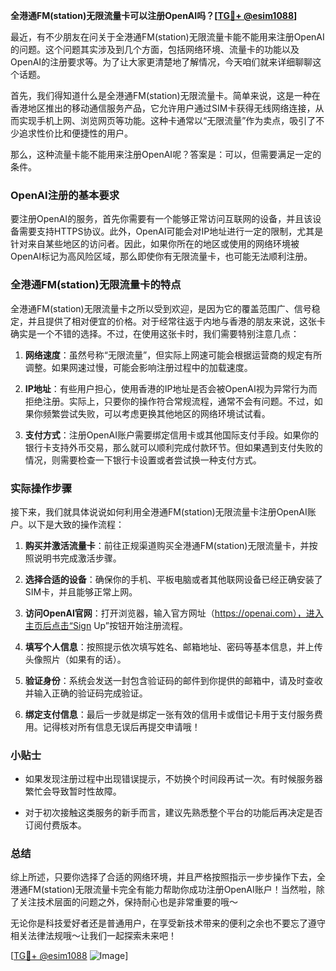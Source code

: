**全港通FM(station)无限流量卡可以注册OpenAI吗？[[TG💪+ @esim1088](https://t.me/s/esim1088)]**

最近，有不少朋友在问关于全港通FM(station)无限流量卡能不能用来注册OpenAI的问题。这个问题其实涉及到几个方面，包括网络环境、流量卡的功能以及OpenAI的注册要求等。为了让大家更清楚地了解情况，今天咱们就来详细聊聊这个话题。

首先，我们得知道什么是全港通FM(station)无限流量卡。简单来说，这是一种在香港地区推出的移动通信服务产品，它允许用户通过SIM卡获得无线网络连接，从而实现手机上网、浏览网页等功能。这种卡通常以“无限流量”作为卖点，吸引了不少追求性价比和便捷性的用户。

那么，这种流量卡能不能用来注册OpenAI呢？答案是：可以，但需要满足一定的条件。

### OpenAI注册的基本要求

要注册OpenAI的服务，首先你需要有一个能够正常访问互联网的设备，并且该设备需要支持HTTPS协议。此外，OpenAI可能会对IP地址进行一定的限制，尤其是针对来自某些地区的访问者。因此，如果你所在的地区或使用的网络环境被OpenAI标记为高风险区域，那么即使你有无限流量卡，也可能无法顺利注册。

### 全港通FM(station)无限流量卡的特点

全港通FM(station)无限流量卡之所以受到欢迎，是因为它的覆盖范围广、信号稳定，并且提供了相对便宜的价格。对于经常往返于内地与香港的朋友来说，这张卡确实是一个不错的选择。不过，在使用这张卡时，我们需要特别注意几点：

1. **网络速度**：虽然号称“无限流量”，但实际上网速可能会根据运营商的规定有所调整。如果网速过慢，可能会影响注册过程中的加载速度。
   
2. **IP地址**：有些用户担心，使用香港的IP地址是否会被OpenAI视为异常行为而拒绝注册。实际上，只要你的操作符合常规流程，通常不会有问题。不过，如果你频繁尝试失败，可以考虑更换其他地区的网络环境试试看。

3. **支付方式**：注册OpenAI账户需要绑定信用卡或其他国际支付手段。如果你的银行卡支持外币交易，那么就可以顺利完成付款环节。但如果遇到支付失败的情况，则需要检查一下银行卡设置或者尝试换一种支付方式。

### 实际操作步骤

接下来，我们就具体说说如何利用全港通FM(station)无限流量卡注册OpenAI账户。以下是大致的操作流程：

1. **购买并激活流量卡**：前往正规渠道购买全港通FM(station)无限流量卡，并按照说明书完成激活步骤。
   
2. **选择合适的设备**：确保你的手机、平板电脑或者其他联网设备已经正确安装了SIM卡，并且能够正常上网。

3. **访问OpenAI官网**：打开浏览器，输入官方网址（https://openai.com），进入主页后点击“Sign Up”按钮开始注册流程。

4. **填写个人信息**：按照提示依次填写姓名、邮箱地址、密码等基本信息，并上传头像照片（如果有的话）。

5. **验证身份**：系统会发送一封包含验证码的邮件到你提供的邮箱中，请及时查收并输入正确的验证码完成验证。

6. **绑定支付信息**：最后一步就是绑定一张有效的信用卡或借记卡用于支付服务费用。记得核对所有信息无误后再提交申请哦！

### 小贴士

- 如果发现注册过程中出现错误提示，不妨换个时间段再试一次。有时候服务器繁忙会导致暂时性故障。
  
- 对于初次接触这类服务的新手而言，建议先熟悉整个平台的功能后再决定是否订阅付费版本。

### 总结

综上所述，只要你选择了合适的网络环境，并且严格按照指示一步步操作下去，全港通FM(station)无限流量卡完全有能力帮助你成功注册OpenAI账户！当然啦，除了关注技术层面的问题之外，保持耐心也是非常重要的哦～

无论你是科技爱好者还是普通用户，在享受新技术带来的便利之余也不要忘了遵守相关法律法规哦～让我们一起探索未来吧！

[[TG💪+ @esim1088](https://t.me/s/esim1088) ![Image](https://i.postimg.cc/4NQfJmqS/Snipaste-2025-05-13-00-14-12.png)]